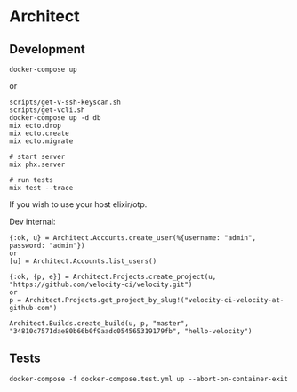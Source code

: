 # Architect

## Development

```
docker-compose up
```

or 

```
scripts/get-v-ssh-keyscan.sh
scripts/get-vcli.sh
docker-compose up -d db
mix ecto.drop
mix ecto.create
mix ecto.migrate

# start server
mix phx.server

# run tests
mix test --trace
```
If you wish to use your host elixir/otp.

Dev internal:
```
{:ok, u} = Architect.Accounts.create_user(%{username: "admin", password: "admin"})
or
[u] = Architect.Accounts.list_users()

{:ok, {p, e}} = Architect.Projects.create_project(u, "https://github.com/velocity-ci/velocity.git")
or
p = Architect.Projects.get_project_by_slug!("velocity-ci-velocity-at-github-com")

Architect.Builds.create_build(u, p, "master", "34810c7571dae80b66b0f9aadc054565319179fb", "hello-velocity")
```

## Tests
```
docker-compose -f docker-compose.test.yml up --abort-on-container-exit
```
